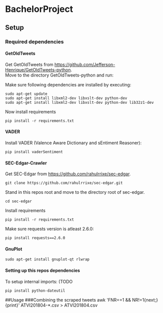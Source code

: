 # BachelorProject

## Setup
### Required dependencies
#### GetOldTweets
Get GetOldTweets from https://github.com/Jefferson-Henrique/GetOldTweets-python.  
Move to the directory GetOldTweets-python and run:  

Make sure following dependencies are installed by executing:
```
sudo apt-get update
sudo apt-get install libxml2-dev libxslt-dev python-dev
sudo apt-get install libxml2-dev libxslt-dev python-dev lib32z1-dev
```

Now install requirements

```
pip install -r requirements.txt
```

#### VADER
Install VADER (Valence Aware Dictionary and sEntiment Reasoner):  

```
pip install vaderSentiment
```
#### SEC-Edgar-Crawler
Get SEC-Edgar from https://github.com/rahulrrixe/sec-edgar.

```
git clone https://github.com/rahulrrixe/sec-edgar.git  
```

Stand in this repos root and move to the directory root of sec-edgar.
```
cd sec-edgar
```

Install requirements
```
pip install -r requirements.txt
```

Make sure requests version is atleast 2.6.0:
```
pip install requests==2.6.0
```
#### GnuPlot
```
sudo apt-get install gnuplot-qt rlwrap 
```

#### Setting up this repos dependencies
To setup internal imports: (TODO

```
pip install python-dateutil
```
##Usage
###Combining the scraped tweets
    awk 'FNR==1 && NR!=1{next;}{print}'  ATVI201804-*.csv > ATVI201804.csv

